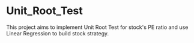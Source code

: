 # Unit_Root_Test
This project aims to implement Unit Root Test for stock's PE ratio and use Linear Regression to build stock strategy.
